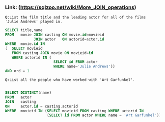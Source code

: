 ### Link: (https://sqlzoo.net/wiki/More_JOIN_operations)

    Q:List the film title and the leading actor for all of the films 'Julie Andrews' played in.

```sql
SELECT title,name
FROM   movie JOIN casting ON movie.id=movieid
             JOIN actor   ON actorid=actor.id
WHERE  movie.id IN
(  SELECT movieid 
   FROM casting JOIN movie ON movieid=id
   WHERE actorid IN (
                      SELECT id FROM actor
                      WHERE name='Julie Andrews'))
AND ord = 1
```

    Q:List all the people who have worked with 'Art Garfunkel'.

```sql

SELECT DISTINCT(name)
FROM   actor
JOIN   casting
ON     actor.id = casting.actorid
WHERE  movieid IN (SELECT movieid FROM casting WHERE actorid IN 
                   (SELECT id FROM actor WHERE name = 'Art Garfunkel')) AND name !='Art Garfunkel'
```
